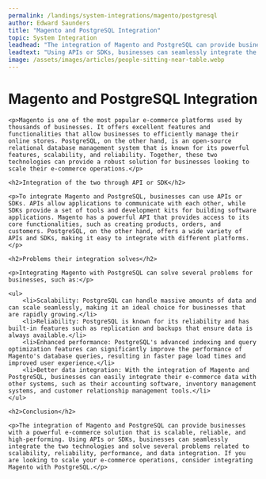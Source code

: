 ```yaml
---
permalink: /landings/system-integrations/magento/postgresql
author: Edward Saunders
title: "Magento and PostgreSQL Integration"
topic: System Integration
leadhead: "The integration of Magento and PostgreSQL can provide businesses with a powerful e-commerce solution that is scalable, reliable, and high-performing"
leadtext: "Using APIs or SDKs, businesses can seamlessly integrate the two technologies and solve several problems related to scalability, reliability, performance, and data integration. If you are looking to scale your e-commerce operations, consider integrating Magento with PostgreSQL."
image: /assets/images/articles/people-sitting-near-table.webp
---
```

<div class="arttext">
	<h1>Magento and PostgreSQL Integration</h1>

	<p>Magento is one of the most popular e-commerce platforms used by thousands of businesses. It offers excellent features and functionalities that allow businesses to efficiently manage their online stores. PostgreSQL, on the other hand, is an open-source relational database management system that is known for its powerful features, scalability, and reliability. Together, these two technologies can provide a robust solution for businesses looking to scale their e-commerce operations.</p>

	<h2>Integration of the two through API or SDK</h2>

	<p>To integrate Magento and PostgreSQL, businesses can use APIs or SDKs. APIs allow applications to communicate with each other, while SDKs provide a set of tools and development kits for building software applications. Magento has a powerful API that provides access to its core functionalities, such as creating products, orders, and customers. PostgreSQL, on the other hand, offers a wide variety of APIs and SDKs, making it easy to integrate with different platforms.</p>

	<h2>Problems their integration solves</h2>

	<p>Integrating Magento with PostgreSQL can solve several problems for businesses, such as:</p>

	<ul>
		<li>Scalability: PostgreSQL can handle massive amounts of data and can scale seamlessly, making it an ideal choice for businesses that are rapidly growing.</li>
		<li>Reliability: PostgreSQL is known for its reliability and has built-in features such as replication and backups that ensure data is always available.</li>
		<li>Enhanced performance: PostgreSQL's advanced indexing and query optimization features can significantly improve the performance of Magento's database queries, resulting in faster page load times and improved user experience.</li>
		<li>Better data integration: With the integration of Magento and PostgreSQL, businesses can easily integrate their e-commerce data with other systems, such as their accounting software, inventory management systems, and customer relationship management tools.</li>
	</ul>

	<h2>Conclusion</h2>

	<p>The integration of Magento and PostgreSQL can provide businesses with a powerful e-commerce solution that is scalable, reliable, and high-performing. Using APIs or SDKs, businesses can seamlessly integrate the two technologies and solve several problems related to scalability, reliability, performance, and data integration. If you are looking to scale your e-commerce operations, consider integrating Magento with PostgreSQL.</p>

</div>